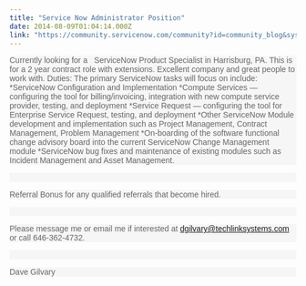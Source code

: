```yaml
---
title: "Service Now Administrator Position"
date: 2014-08-09T01:04:14.000Z
link: "https://community.servicenow.com/community?id=community_blog&sys_id=c8ac2225dbd0dbc01dcaf3231f96198e"
---
```

<p style="font-family: arial, sans-serif; color: #666666; background-color: #f6f6f6;"><span style="font-weight: inherit; font-style: inherit; font-size: 14px;">Currently looking for a   ServiceNow Product Specialist in Harrisburg, PA. This is for a 2 year contract role with extensions. Excellent company and great people to work with. Duties: The primary ServiceNow tasks will focus on include: *ServiceNow Configuration and Implementation *Compute Services — configuring the tool for billing/invoicing, integration with new compute service provider, testing, and deployment *Service Request — configuring the tool for Enterprise Service Request, testing, and deployment *Other ServiceNow Module development and implementation such as Project Management, Contract Management, Problem Management *On-boarding of the software functional change advisory board into the current ServiceNow Change Management module *ServiceNow bug fixes and maintenance of existing modules such as Incident Management and Asset Management.</span></p><p style="font-family: arial, sans-serif; color: #666666; background-color: #f6f6f6;"><span style="font-weight: inherit; font-style: inherit; font-size: 14px;"><br/></span></p><p style="font-family: arial, sans-serif; color: #666666; background-color: #f6f6f6;"><span style="font-weight: inherit; font-style: inherit; font-size: 14px;">Referral Bonus for any qualified referrals that become hired.<br/></span></p><p style="font-family: arial, sans-serif; color: #666666; background-color: #f6f6f6;"><span style="font-weight: inherit; font-style: inherit; font-size: 14px;"><br/></span></p><p style="font-family: arial, sans-serif; color: #666666; background-color: #f6f6f6;"><span style="font-weight: inherit; font-style: inherit; font-size: 14px;"><span>Please message me or email me if interested at </span><a title="k-email-small" class="jive-link-email-small" href="mailto:dgilvary@techlinksystems.com">dgilvary@techlinksystems.com</a><span> or call 646-362-4732.</span></span></p><p style="font-family: arial, sans-serif; color: #666666; background-color: #f6f6f6;"><span style="font-weight: inherit; font-style: inherit; font-size: 14px;"><br/></span></p><p style="font-family: arial, sans-serif; color: #666666; background-color: #f6f6f6;"><span style="font-weight: inherit; font-style: inherit; font-size: 14px;">Dave Gilvary<br/></span></p>